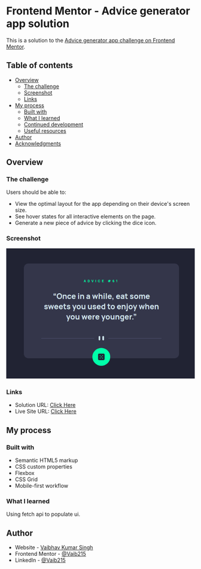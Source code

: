 # Frontend Mentor - Advice generator app solution

This is a solution to the [Advice generator app challenge on Frontend Mentor](#). 

## Table of contents

- [Overview](#overview)
  - [The challenge](#the-challenge)
  - [Screenshot](#screenshot)
  - [Links](#links)
- [My process](#my-process)
  - [Built with](#built-with)
  - [What I learned](#what-i-learned)
  - [Continued development](#continued-development)
  - [Useful resources](#useful-resources)
- [Author](#author)
- [Acknowledgments](#acknowledgments)

## Overview

### The challenge

Users should be able to:

- View the optimal layout for the app depending on their device's screen size.
- See hover states for all interactive elements on the page.
- Generate a new piece of advice by clicking the dice icon.


### Screenshot

![](./images/screenshot.png)

### Links

- Solution URL: [Click Here](https://your-solution-url.com)
- Live Site URL: [Click Here](https://your-live-site-url.com)

## My process

### Built with

- Semantic HTML5 markup
- CSS custom properties
- Flexbox
- CSS Grid
- Mobile-first workflow

### What I learned

Using fetch api to populate ui.

## Author

- Website - [Vaibhav Kumar Singh](https://vaib.carrd.co)
- Frontend Mentor - [@Vaib215](https://www.frontendmentor.io/profile/Vaib215)
- LinkedIn - [@Vaib215](https://www.linkedin.com/in/Vaib215)



